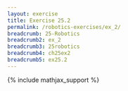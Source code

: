 ```yaml
---
layout: exercise
title: Exercise 25.2
permalink: /robotics-exercises/ex_2/
breadcrumb: 25-Robotics
breadcrumb2: ex_2
breadcrumb3: 25robotics
breadcrumb4: ch25ex2
breadcrumb5: ex25.2
---
```


{% include mathjax_support %}

